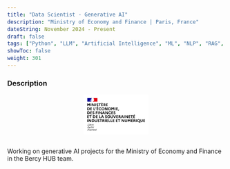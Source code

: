 ```yaml
---
title: "Data Scientist - Generative AI"
description: "Ministry of Economy and Finance | Paris, France"
dateString: November 2024 - Present
draft: false
tags: ["Python", "LLM", "Artificial Intelligence", "ML", "NLP", "RAG", "LangChain", "Streamlit", "Hugging Face 🤗"]
showToc: false
weight: 301
---
```


### Description

<div style="text-align: center;">
    <img src="/experience/bercy/mefsin_logo.png" alt="Devoteam logo" style="width: 30%; display: block; margin: 0 auto;">
</div>

<br>

Working on generative AI projects for the Ministry of Economy and Finance in the Bercy HUB team.
